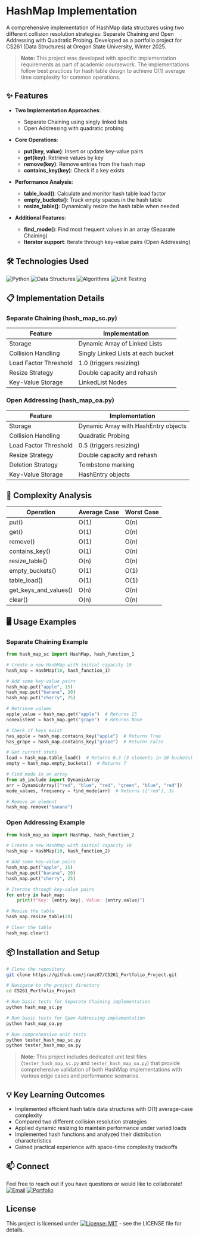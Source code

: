 # HashMap Implementation

A comprehensive implementation of HashMap data structures using two different collision resolution strategies: Separate Chaining and Open Addressing with Quadratic Probing. Developed as a portfolio project for CS261 (Data Structures) at Oregon State University, Winter 2025.

> **Note:** This project was developed with specific implementation requirements as part of academic coursework. The implementations follow best practices for hash table design to achieve O(1) average time complexity for common operations.

## ✨ Features

- **Two Implementation Approaches**:
  - Separate Chaining using singly linked lists
  - Open Addressing with quadratic probing
  
- **Core Operations**:
  - **put(key, value)**: Insert or update key-value pairs
  - **get(key)**: Retrieve values by key
  - **remove(key)**: Remove entries from the hash map
  - **contains_key(key)**: Check if a key exists
  
- **Performance Analysis**:
  - **table_load()**: Calculate and monitor hash table load factor
  - **empty_buckets()**: Track empty spaces in the hash table
  - **resize_table()**: Dynamically resize the hash table when needed
  
- **Additional Features**:
  - **find_mode()**: Find most frequent values in an array (Separate Chaining)
  - **Iterator support**: Iterate through key-value pairs (Open Addressing)

## 🛠️ Technologies Used

![Python](https://img.shields.io/badge/Python-3776AB?style=for-the-badge&logo=python&logoColor=white)
![Data Structures](https://img.shields.io/badge/Data_Structures-FF6B6B?style=for-the-badge&logo=buffer&logoColor=white)
![Algorithms](https://img.shields.io/badge/Algorithms-6495ED?style=for-the-badge&logo=thealgorithms&logoColor=white)
![Unit Testing](https://img.shields.io/badge/Unit_Testing-4B275F?style=for-the-badge&logo=pytest&logoColor=white)

## 📋 Implementation Details

### Separate Chaining (hash_map_sc.py)

| Feature | Implementation |
| ------- | -------------- |
| Storage | Dynamic Array of Linked Lists |
| Collision Handling | Singly Linked Lists at each bucket |
| Load Factor Threshold | 1.0 (triggers resizing) |
| Resize Strategy | Double capacity and rehash |
| Key-Value Storage | LinkedList Nodes |

### Open Addressing (hash_map_oa.py)

| Feature | Implementation |
| ------- | -------------- |
| Storage | Dynamic Array with HashEntry objects |
| Collision Handling | Quadratic Probing |
| Load Factor Threshold | 0.5 (triggers resizing) |
| Resize Strategy | Double capacity and rehash |
| Deletion Strategy | Tombstone marking |
| Key-Value Storage | HashEntry objects |

## 🚀 Complexity Analysis

| Operation | Average Case | Worst Case |
| --------- | ------------ | ---------- |
| put() | O(1) | O(n) |
| get() | O(1) | O(n) |
| remove() | O(1) | O(n) |
| contains_key() | O(1) | O(n) |
| resize_table() | O(n) | O(n) |
| empty_buckets() | O(1) | O(1) |
| table_load() | O(1) | O(1) |
| get_keys_and_values() | O(n) | O(n) |
| clear() | O(n) | O(n) |

## 🖥️ Usage Examples

### Separate Chaining Example
```python
from hash_map_sc import HashMap, hash_function_1

# Create a new HashMap with initial capacity 10
hash_map = HashMap(10, hash_function_1)

# Add some key-value pairs
hash_map.put("apple", 15)
hash_map.put("banana", 20)
hash_map.put("cherry", 25)

# Retrieve values
apple_value = hash_map.get("apple")  # Returns 15
nonexistent = hash_map.get("grape")  # Returns None

# Check if keys exist
has_apple = hash_map.contains_key("apple")  # Returns True
has_grape = hash_map.contains_key("grape")  # Returns False

# Get current stats
load = hash_map.table_load()  # Returns 0.3 (3 elements in 10 buckets)
empty = hash_map.empty_buckets()  # Returns 7

# Find mode in an array
from a6_include import DynamicArray
arr = DynamicArray(["red", "blue", "red", "green", "blue", "red"])
mode_values, frequency = find_mode(arr)  # Returns (['red'], 3)

# Remove an element
hash_map.remove("banana")
```

### Open Addressing Example
```python
from hash_map_oa import HashMap, hash_function_2

# Create a new HashMap with initial capacity 10
hash_map = HashMap(10, hash_function_2)

# Add some key-value pairs
hash_map.put("apple", 15)
hash_map.put("banana", 20)
hash_map.put("cherry", 25)

# Iterate through key-value pairs
for entry in hash_map:
    print(f"Key: {entry.key}, Value: {entry.value}")

# Resize the table
hash_map.resize_table(20)

# Clear the table
hash_map.clear()
```

## 📦 Installation and Setup

```bash
# Clone the repository
git clone https://github.com/jramz87/CS261_Portfolio_Project.git

# Navigate to the project directory
cd CS261_Portfolio_Project

# Run basic tests for Separate Chaining implementation
python hash_map_sc.py

# Run basic tests for Open Addressing implementation
python hash_map_oa.py

# Run comprehensive unit tests
python tester_hash_map_sc.py
python tester_hash_map_oa.py
```

> **Note:** This project includes dedicated unit test files (`tester_hash_map_sc.py` and `tester_hash_map_oa.py`) that provide comprehensive validation of both HashMap implementations with various edge cases and performance scenarios.

## 💡 Key Learning Outcomes

- Implemented efficient hash table data structures with O(1) average-case complexity
- Compared two different collision resolution strategies
- Applied dynamic resizing to maintain performance under varied loads
- Implemented hash functions and analyzed their distribution characteristics
- Gained practical experience with space-time complexity tradeoffs

## 📫 Connect

Feel free to reach out if you have questions or would like to collaborate!                          
[![Email](https://img.shields.io/badge/Email-jramz1897%40gmail.com-red?style=for-the-badge&logo=gmail&logoColor=white)](mailto:jramz1897@gmail.com)
[![Portfolio](https://img.shields.io/badge/Portfolio-jramz87.github.io-blue?style=for-the-badge&logo=github&logoColor=white)](https://jramz87.github.io/)

## License
This project is licensed under [![License: MIT](https://cdn.prod.website-files.com/5e0f1144930a8bc8aace526c/65dd9eb5aaca434fac4f1c34_License-MIT-blue.svg)](/LICENSE)  - see the LICENSE file for details.
